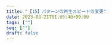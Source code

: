 ```yaml
---
title: "【15】パターンの再生スピードの変更"
date: 2023-08-21T01:05:40+09:00
tags: [""]
seq: [""]
draft: false
---
```


